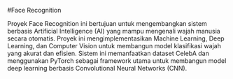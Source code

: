 #Face Recognition

Proyek Face Recognition ini bertujuan untuk mengembangkan sistem berbasis Artificial Intelligence (AI) yang mampu mengenali wajah manusia secara otomatis. Proyek ini mengimplementasikan Machine Learning, Deep Learning, dan Computer Vision untuk membangun model klasifikasi wajah yang akurat dan efisien. Sistem ini memanfaatkan dataset CelebA dan menggunakan PyTorch sebagai framework utama untuk membangun model deep learning berbasis Convolutional Neural Networks (CNN).
